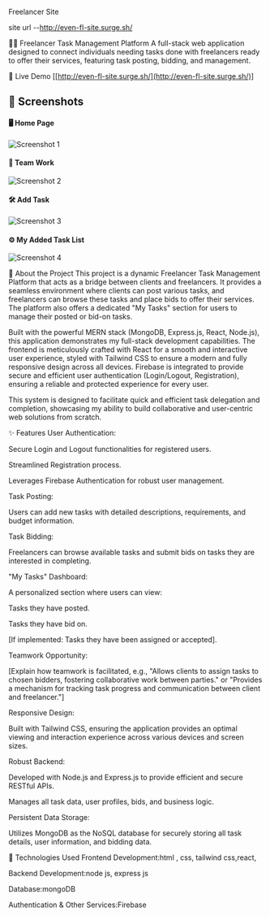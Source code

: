 Freelancer Site

site url --http://even-fl-site.surge.sh/

👨‍💻 Freelancer Task Management Platform
A full-stack web application designed to connect individuals needing tasks done with freelancers ready to offer their services, featuring task posting, bidding, and management.

🚀 Live Demo
[[http://even-fl-site.surge.sh/](http://even-fl-site.surge.sh/)]


## 📸 Screenshots

#### 🖥️ Home Page
![Screenshot 1](https://i.ibb.co/JwGZjG1L/Screenshot-2025-06-25-114023.png)
<br/>

#### 📄 Team Work
![Screenshot 2](https://i.ibb.co/zW1kZ3qn/Screenshot-2025-06-25-114036.png)
<br/>

#### 🛠️ Add Task
![Screenshot 3](https://i.ibb.co/PG2MfT7D/Screenshot-2025-06-25-114059.png)
<br/>

#### ⚙️ My Added Task List
![Screenshot 4](https://i.ibb.co/cK6DNCJp/Screenshot-2025-06-25-114119.png)
<br/>


🌟 About the Project
This project is a dynamic Freelancer Task Management Platform that acts as a bridge between clients and freelancers. It provides a seamless environment where clients can post various tasks, and freelancers can browse these tasks and place bids to offer their services. The platform also offers a dedicated "My Tasks" section for users to manage their posted or bid-on tasks.

Built with the powerful MERN stack (MongoDB, Express.js, React, Node.js), this application demonstrates my full-stack development capabilities. The frontend is meticulously crafted with React for a smooth and interactive user experience, styled with Tailwind CSS to ensure a modern and fully responsive design across all devices. Firebase is integrated to provide secure and efficient user authentication (Login/Logout, Registration), ensuring a reliable and protected experience for every user.

This system is designed to facilitate quick and efficient task delegation and completion, showcasing my ability to build collaborative and user-centric web solutions from scratch.

✨ Features
User Authentication:

Secure Login and Logout functionalities for registered users.

Streamlined Registration process.

Leverages Firebase Authentication for robust user management.

Task Posting:

Users can add new tasks with detailed descriptions, requirements, and budget information.

Task Bidding:

Freelancers can browse available tasks and submit bids on tasks they are interested in completing.

"My Tasks" Dashboard:

A personalized section where users can view:

Tasks they have posted.

Tasks they have bid on.

[If implemented: Tasks they have been assigned or accepted].

Teamwork Opportunity:

[Explain how teamwork is facilitated, e.g., "Allows clients to assign tasks to chosen bidders, fostering collaborative work between parties." or "Provides a mechanism for tracking task progress and communication between client and freelancer."]

Responsive Design:

Built with Tailwind CSS, ensuring the application provides an optimal viewing and interaction experience across various devices and screen sizes.

Robust Backend:

Developed with Node.js and Express.js to provide efficient and secure RESTful APIs.

Manages all task data, user profiles, bids, and business logic.

Persistent Data Storage:

Utilizes MongoDB as the NoSQL database for securely storing all task details, user information, and bidding data.

🚀 Technologies Used
Frontend Development:html , css, tailwind css,react,

Backend Development:node js, express js

Database:mongoDB

Authentication & Other Services:Firebase
